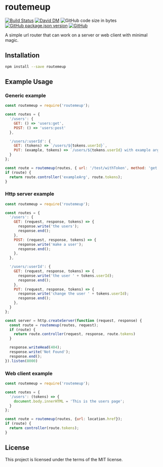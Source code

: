 # routemeup
[![Build Status](https://travis-ci.org/markwylde/routemeup.svg?branch=master)](https://travis-ci.org/markwylde/routemeup)
[![David DM](https://david-dm.org/markwylde/routemeup.svg)](https://david-dm.org/markwylde/routemeup)
![GitHub code size in bytes](https://img.shields.io/github/languages/code-size/markwylde/routemeup)
[![GitHub package.json version](https://img.shields.io/github/package-json/v/markwylde/routemeup)](https://github.com/markwylde/routemeup/releases)
[![GitHub](https://img.shields.io/github/license/markwylde/routemeup)](https://github.com/markwylde/routemeup/blob/master/LICENSE)

A simple url router that can work on a server or web client with minimal magic.

## Installation
```bash
npm install --save routemeup
```

## Example Usage
### Generic example
```javascript
const routemeup = require('routemeup');

const routes = {
  '/users': {
    GET: () => 'users:get',
    POST: () => 'users:post'
  },

  '/users/:userId': {
    GET: (tokens) => `/users/${tokens.userId}`,
    PUT: (example, tokens) => `/users/${tokens.userId} with example argument ${example}`,
  }
};

const route = routemeup(routes, { url: '/test/withToken', method: 'get' });
if (route) {
  return route.controller('exampleArg', route.tokens);
}
```

### Http server example
```javascript
const routemeup = require('routemeup');

const routes = {
  '/users': {
    GET: (request, response, tokens) => {
      response.write('the users');
      response.end();
    },
    POST: (request, response, tokens) => {
      response.write('make a user');
      response.end();
    },
  },

  '/users/:userId': {
    GET: (request, response, tokens) => {
      response.write('the user ' + tokens.userId);
      response.end();
    },
    PUT: (request, response, tokens) => {
      response.write('change the user ' + tokens.userId);
      response.end();
    },
  }
};

const server = http.createServer(function (request, response) {
  const route = routemeup(routes, request);
  if (route) {
    return route.controller(request, response, route.tokens)
  }

  response.writeHead(404);
  response.write('Not Found');
  response.end();
}).listen(8000)
```

### Web client example
```javascript
const routemeup = require('routemeup');

const routes = {
  '/users': (tokens) => {
    document.body.innerHTML = 'This is the users page';
  }
};

const route = routemeup(routes, {url: location.href});
if (route) {
  return controller(route.tokens);
}
```


## License
This project is licensed under the terms of the MIT license.
